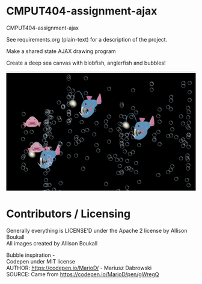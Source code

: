 CMPUT404-assignment-ajax
==============================

CMPUT404-assignment-ajax

See requirements.org (plain-text) for a description of the project.

Make a shared state AJAX drawing program

Create a deep sea canvas with blobfish, anglerfish and bubbles!<br>

![My image](https://raw.githubusercontent.com/sewingpillows/CMPUT404-assignment-ajax/master/screenshot.png)


Contributors / Licensing
========================

Generally everything is LICENSE'D under the Apache 2 license by Allison Boukall<br>
All images created by Allison Boukall


Bubble inspiration - <br>
Codepen under MIT license<br>
AUTHOR: https://codepen.io/MarioD/ - Mariusz Dabrowski<br>
SOURCE: Came from https://codepen.io/MarioD/pen/gWregQ<br>



